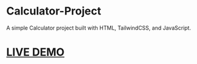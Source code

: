 # Calculator-Project
A simple Calculator project built with HTML, TailwindCSS, and JavaScript. 

# [LIVE DEMO](https://g0v1ndk.github.io/Calculator-Project/)
